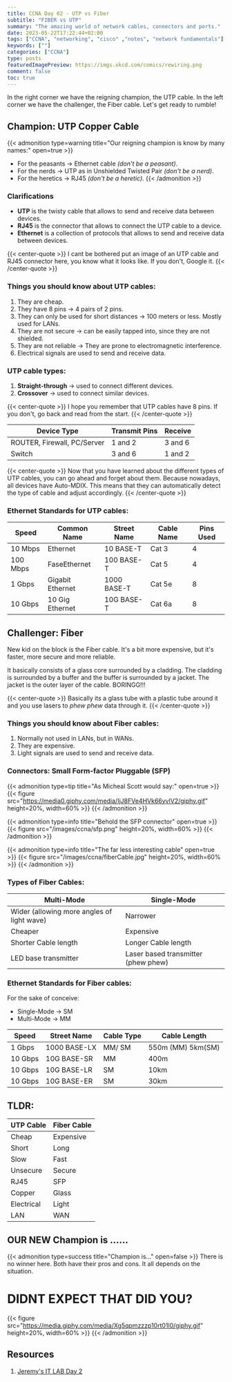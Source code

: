 ```yaml
---
title: CCNA Day 02 - UTP vs Fiber
subtitle: "FIBER vs UTP"
summary: "The amazing world of network cables, connectors and ports."
date: 2023-05-22T17:22:44+02:00
tags: ["CCNA", "networking", "cisco" ,"notes", "network fundamentals"]
keywords: [""]
categories: ["CCNA"]
type: posts
featuredImagePreview: https://imgs.xkcd.com/comics/rewiring.png
comment: false
toc: true
---
```

In the right corner we have the reigning champion, the UTP cable. In the left corner we have the challenger, the Fiber cable. Let's get ready to rumble!
<!--more-->

## Champion: UTP Copper Cable

{{< admonition type=warning title="Our reigning champion is know by many names:" open=true >}}
- For the peasants &rarr; Ethernet cable *(don't be a peasant)*.
- For the nerds &rarr; UTP as in Unshielded Twisted Pair *(don't be a nerd)*.
- For the heretics &rarr; RJ45 *(don't be a heretic)*.
{{< /admonition >}}

### Clarifications
- **UTP** is the twisty cable that allows to send and receive data between devices.
- **RJ45** is the connector that allows to connect the UTP cable to a device.
- **Ethernet** is a collection of protocols that allows to send and receive data between devices.

{{< center-quote >}}
I cant be bothered put an image of an UTP cable and RJ45 connector here, you know what it looks like. If you don't, Google it.
{{< /center-quote >}}

### Things you should know about UTP cables:
1. They are cheap.
2. They have 8 pins &rarr; 4 pairs of 2 pins.
3. They can only be used for short distances &rarr; 100 meters or less. Mostly used for LANs.
4. They are not secure &rarr; can be easily tapped into, since they are not shielded.
5. They are not reliable &rarr; They are prone to electromagnetic interference.
6. Electrical signals are used to send and receive data.

### UTP cable types:
1. **Straight-through** &rarr; used to connect different devices.
2. **Crossover** &rarr; used to connect similar devices.

{{< center-quote >}}
I hope you remember that UTP cables have 8 pins. If you don't, go back and read from the start.
{{< /center-quote >}}  

| Device Type                 | Transmit Pins | Receive |
| --------------------------- | ------------- | ------- |
| ROUTER, Firewall, PC/Server | 1 and 2       | 3 and 6 |
| Switch                      | 3 and 6       | 1 and 2 |

{{< center-quote >}}
Now that you have learned about the different types of UTP cables, you can go ahead and forget about them. Because nowadays, all devices have Auto-MDIX. This means that they can automatically detect the type of cable and adjust accordingly.
{{< /center-quote >}}


### Ethernet Standards for UTP cables:

| Speed    | Common Name      | Street Name | Cable Name | Pins Used |
| -------- | ---------------- | ----------- | ---------- | --------- |
| 10 Mbps  | Ethernet         | 10 BASE-T   | Cat 3      | 4         |
| 100 Mbps | FaseEthernet     | 100 BASE-T  | Cat 5      | 4         |
| 1 Gbps   | Gigabit Ethernet | 1000 BASE-T | Cat 5e     | 8         |
| 10 Gbps  | 10 Gig Ethernet  | 10G BASE-T  | Cat 6a     | 8         |

## Challenger: Fiber
New kid on the block is the Fiber cable. It's a bit more expensive, but it's faster, more secure and more reliable.

It basically consists of a glass core surrounded by a cladding. The cladding is surrounded by a buffer and the buffer is surrounded by a jacket. The jacket is the outer layer of the cable. BORINGG!!!

{{< center-quote >}}
Basically its a glass tube with a plastic tube around it and you use lasers to *phew phew* data through it.
{{< /center-quote >}}

### Things you should know about Fiber cables:
1. Normally not used in LANs, but in WANs.
2. They are expensive.
3. Light signals are used to send and receive data.


### Connectors: Small Form-factor Pluggable (SFP)

{{< admonition type=tip title="As Micheal Scott would say:" open=true >}}
{{< figure src="https://media0.giphy.com/media/IjJ8FVe4HVk66yvlV2/giphy.gif" height=20%, width=60% >}}
{{< /admonition >}}

{{< admonition type=info title="Behold the SFP connector" open=true >}}
{{< figure src="/images/ccna/sfp.png" height=20%, width=60% >}}
{{< /admonition >}}

{{< admonition type=info title="The far less interesting cable" open=true >}}
{{< figure src="/images/ccna/fiberCable.jpg" height=20%, width=60% >}}
{{< /admonition >}}

### Types of Fiber Cables:

| Multi-Mode                                 | Single-Mode                         |
| ------------------------------------------ | ----------------------------------- |
| Wider (allowing more angles of light wave) | Narrower                            |
| Cheaper                                    | Expensive                           |
| Shorter Cable length                       | Longer  Cable length                |
| LED base transmitter                       | Laser based transmitter (phew phew) |

### Ethernet Standards for Fiber cables:
For the sake of conceive:
- Single-Mode &rarr; SM
- Multi-Mode &rarr; MM

| Speed   | Street Name  | Cable Type | Cable Length      |
| ------- | ------------ | ---------- | ----------------- |
| 1 Gbps  | 1000 BASE-LX | MM/ SM     | 550m (MM) 5km(SM) |
| 10 Gbps | 10G BASE-SR  | MM         | 400m              |
| 10 Gbps | 10G BASE-LR  | SM         | 10km              |
| 10 Gbps | 10G BASE-ER  | SM         | 30km              |

## TLDR:
| UTP Cable  | Fiber Cable |
| ---------- | ----------- |
| Cheap      | Expensive   |
| Short      | Long        |
| Slow       | Fast        |
| Unsecure   | Secure      |
| RJ45       | SFP         |
| Copper     | Glass       |
| Electrical | Light       |
| LAN        | WAN         |

## OUR NEW Champion is ......
{{< admonition type=success title="Champion is..." open=false >}}
There is no winner here. Both have their pros and cons. It all depends on the situation.
# DIDNT EXPECT THAT DID YOU?
{{< figure src="https://media.giphy.com/media/Xg5qpmzzzp10rt01l0/giphy.gif" height=20%, width=60% >}}
{{< /admonition >}}

## Resources
1. [Jeremy's IT LAB Day 2](https://www.youtube.com/watch?v=ieTH5lVhNaY)